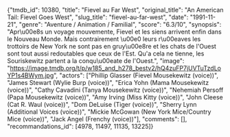 {"tmdb_id": 10380, "title": "Fievel au Far West", "original_title": "An American Tail: Fievel Goes West", "slug_title": "fievel-au-far-west", "date": "1991-11-21", "genre": "Aventure / Animation / Familial", "score": "6.3/10", "synopsis": "Apr\u00e8s un voyage mouvemente, Fievel et les siens arrivent enfin dans le Nouveau Monde. Mais contrairement \u00e0 leurs r\u00eaves les trottoirs de New York ne sont pas en gruy\u00e8re et les chats de l'Ouest sont tout aussi redoutables que ceux de l'Est. Qu'a cela ne tienne, les Souriskewitz partent a la conqu\u00eate de l'Ouest.", "image": "https://image.tmdb.org/t/p/w185_and_h278_bestv2/hQ4zuFP7jUVTuTzdLoYP1s4BWym.jpg", "actors": ["Phillip Glasser (Fievel Mousekewitz (voice))", "James Stewart (Wylie Burp (voice))", "Erica Yohn (Mama Mousekewitz (voice))", "Cathy Cavadini (Tanya Mousekewitz (voice))", "Nehemiah Persoff (Papa Mousekewitz (voice))", "Amy Irving (Miss Kitty (voice))", "John Cleese (Cat R. Waul (voice))", "Dom DeLuise (Tiger (voice))", "Sherry Lynn (Additional Voices (voice))", "Mickie McGowan (New York Mice/Country Mice (voice))", "Jack Angel (Frenchy (voice))"], "comments": [], "recommandations_id": [4978, 11497, 11135, 13225]}